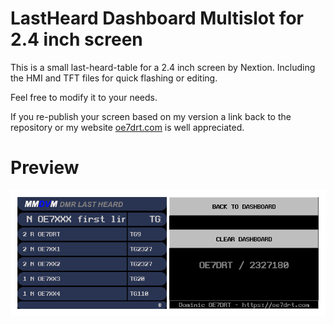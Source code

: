 # LastHeard Dashboard Multislot for 2.4 inch screen

This is a small last-heard-table for a 2.4 inch screen by Nextion. Including the
HMI and TFT files for quick flashing or editing.

Feel free to modify it to your needs.

If you re-publish your screen based on my version a link back to the repository
or my website [oe7drt.com](https://oe7drt.com) is well appreciated.

# Preview

![screen previews](screens.png)
